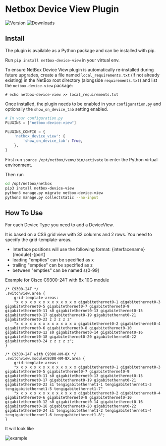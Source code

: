 # Netbox Device View Plugin
![Version](https://img.shields.io/pypi/v/netbox-device-view) ![Downloads](https://img.shields.io/pypi/dm/netbox-device-view)

## Install

The plugin is available as a Python package and can be installed with pip.

Run `pip install netbox-device-view` in your virtual env.

To ensure NetBox Device View plugin is automatically re-installed during future upgrades, create a file named `local_requirements.txt` (if not already existing) in the NetBox root directory (alongside `requirements.txt`) and list the `netbox-device-view` package:

```no-highlight
# echo netbox-device-view >> local_requirements.txt
```

Once installed, the plugin needs to be enabled in your `configuration.py` and optionally the `show_on_device_tab` setting enabled.

```python
# In your configuration.py
PLUGINS = ["netbox-device-view"]

PLUGINS_CONFIG = {
    'netbox_device_view': {
        'show_on_device_tab': True,
    },
}
```

First run `source /opt/netbox/venv/bin/activate` to enter the Python virtual environment.


Then run 
```bash
cd /opt/netbox/netbox
pip3 install netbox-device-view
python3 manage.py migrate netbox-device-view
python3 manage.py collectstatic --no-input
```

## How To Use

For each Device Type you need to add a DeviceView.

It is based on a CSS grid view with 32 columns and 2 rows.
You need to specify the grid-template-areas. 
- Interface positions will use the following format: {interfacename}{module}-{port}
- leading "empties" can be specified as x
- trailing "empties" can be specified as z
- between "empties" can be named s{0-99}

Example for Cisco C9300-24T with 8x 10G module

```
/* C9300-24T */
.switchview.area {
	grid-template-areas:
	"x x x x x x x x x x x x x x gigabitethernet0-1 gigabitethernet0-3 gigabitethernet0-5 gigabitethernet0-7 gigabitethernet0-9 gigabitethernet0-11 s0 gigabitethernet0-13 gigabitethernet0-15 gigabitethernet0-17 gigabitethernet0-19 gigabitethernet0-21 gigabitethernet0-23 z z z z z"
	"x x x x x x x x x x x x x x gigabitethernet0-2 gigabitethernet0-4 gigabitethernet0-6 gigabitethernet0-8 gigabitethernet0-10 gigabitethernet0-12 s0 gigabitethernet0-14 gigabitethernet0-16 gigabitethernet0-18 gigabitethernet0-20 gigabitethernet0-22 gigabitethernet0-24 z z z z z";
}

/* C9300-24T with C9300-NM-8X */
.switchview.moduleC9300-NM-8X.area {
	grid-template-areas:
	"x x x x x x x x x x x x x x gigabitethernet0-1 gigabitethernet0-3 gigabitethernet0-5 gigabitethernet0-7 gigabitethernet0-9 gigabitethernet0-11 s0 gigabitethernet0-13 gigabitethernet0-15 gigabitethernet0-17 gigabitethernet0-19 gigabitethernet0-21 gigabitethernet0-23 s1 tengigabitethernet1-1 tengigabitethernet1-3 tengigabitethernet1-5 tengigabitethernet1-7"
	"x x x x x x x x x x x x x x gigabitethernet0-2 gigabitethernet0-4 gigabitethernet0-6 gigabitethernet0-8 gigabitethernet0-10 gigabitethernet0-12 s0 gigabitethernet0-14 gigabitethernet0-16 gigabitethernet0-18 gigabitethernet0-20 gigabitethernet0-22 gigabitethernet0-24 s1 tengigabitethernet1-2 tengigabitethernet1-4 tengigabitethernet1-6 tengigabitethernet1-8";
}
```

It will look like

![example](https://github.com/peterbaumert/netbox-device-view/blob/main/docs/example_view.png?raw=true)